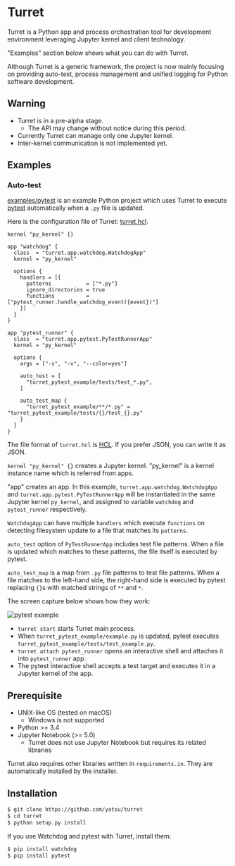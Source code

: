 # Turret

Turret is a Python app and process orchestration tool for development
environment leveraging Jupyter kernel and client technology.

"Examples" section below shows what you can do with Turret.

Although Turret is a generic framework, the project is now mainly focusing
on providing auto-test, process management and unified logging for Python
software development.

## Warning

- Turret is in a pre-alpha stage.
    - The API may change without notice during this period.
- Currently Turret can manage only one Jupyter kernel.
- Inter-kernel communication is not implemented yet.

## Examples

### Auto-test

[examples/pytest](https://github.com/yatsu/turret/tree/master/examples/pytest)
is an example Python project which uses Turret to execute
[pytest](https://docs.pytest.org/) automatically when a `.py` file is updated.

Here is the configuration file of Turret:
[turret.hcl](https://github.com/yatsu/turret/blob/master/examples/pytest/turret.hcl).

```hcl
kernel "py_kernel" {}

app "watchdog" {
  class  = "turret.app.watchdog.WatchdogApp"
  kernel = "py_kernel"

  options {
    handlers = [{
      patterns           = ["*.py"]
      ignore_directories = true
      functions          = ["pytest_runner.handle_watchdog_event({event})"]
    }]
  }
}

app "pytest_runner" {
  class  = "turret.app.pytest.PyTestRunnerApp"
  kernel = "py_kernel"

  options {
    args = ["-s", "-v", "--color=yes"]

    auto_test = [
      "turret_pytest_example/tests/test_*.py",
    ]

    auto_test_map {
      "turret_pytest_example/**/*.py" = "turret_pytest_example/tests/{}/test_{}.py"
    }
  }
}
```

The file format of `turret.hcl` is
[HCL](https://github.com/hashicorp/hc://github.com/hashicorp/hcl). If you
prefer JSON, you can write it as JSON.

`kernel "py_kernel" {}` creates a Jupyter kernel. "py_kernel" is a kernel
instance name which is referred from apps.

"app" creates an app. In this example, `turret.app.watchdog.WatchdogApp` and
`turret.app.pytest.PyTestRunnerApp` will be instantiated in the same Jupyter
kernel `py_kernel`, and assigned to variable `watchdog` and `pytest_runner`
respectively.

`WatchdogApp` can have multiple `handlers` which execute `functions` on
detecting filesystem update to a file that matches its `patterns`.

`auto_test` option of `PyTestRunnerApp` includes test file patterns. When
a file is updated which matches to these patterns, the file itself is executed
by pytest.

`auto_test_map` is a map from `.py` file patterns to test file patterns. When
a file matches to the left-hand side, the right-hand side is executed by pytest
replacing `{}`s with matched strings of `**` and `*`.

The screen capture below shows how they work:

![pytest example](https://github.com/yatsu/turret/blob/master/assets/pytest_example.gif)

- `turret start` starts Turret main process.
- When `turret_pytest_example/example.py` is updated, pytest executes
  `turret_pytest_example/tests/test_example.py`.
- `turret attach pytest_runner` opens an interactive shell and attaches it into
  `pytest_runner` app.
- The pytest interactive shell accepts a test target and executes it in
  a Jupyter kernel of the app.

## Prerequisite

- UNIX-like OS (tested on macOS)
    - Windows is not supported
- Python >= 3.4
- Jupyter Notebook (>= 5.0)
    - Turret does not use Jupyter Notebook but requires its related
      libraries

Turret also requires other libraries written in `requirements.in`. They
are automatically installed by the installer.

## Installation

```sh
$ git clone https://github.com/yatsu/turret
$ cd turret
$ python setup.py install
```

If you use Watchdog and pytest with Turret, install them:

```sh
$ pip install watchdog
$ pip install pytest
```
